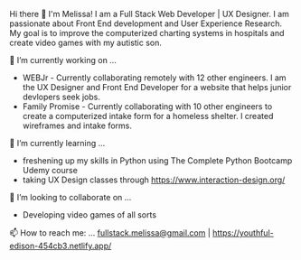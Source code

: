 Hi there 👋 I'm Melissa! I am a Full Stack Web Developer | UX Designer. I am passionate about Front End development and User Experience Research. My goal is to improve the computerized charting systems in hospitals and create video games with my autistic son.

🔭 I’m currently working on ...
* WEBJr - Currently collaborating remotely with 12 other engineers. I am the UX Designer and Front End Developer for a website that helps junior devlopers seek jobs.
* Family Promise - Currently collaborating with 10 other engineers to create a computerized intake form for a homeless shelter. I created wireframes and intake forms.

🌱 I’m currently learning ...
* freshening up my skills in Python using The Complete Python Bootcamp Udemy course
* taking UX Design classes through https://www.interaction-design.org/

👯 I’m looking to collaborate on ...
* Developing video games of all sorts

📫 How to reach me: ... fullstack.melissa@gmail.com | https://youthful-edison-454cb3.netlify.app/
